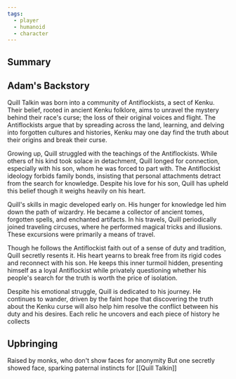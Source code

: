 ```yaml
---
tags:
  - player
  - humanoid
  - character
---
```

## Summary

## Adam's Backstory

Quill Talkin was born into a community of Antiflockists, a sect of Kenku. Their belief, rooted in ancient Kenku folklore, aims to unravel the mystery behind their race's curse; the loss of their original voices and flight. The Antiflockists argue that by spreading across the land, learning, and delving into forgotten cultures and histories, Kenku may one day find the truth about their origins and break their curse.

Growing up, Quill struggled with the teachings of the Antiflockists. While others of his kind took solace in detachment, Quill longed for connection, especially with his son, whom he was forced to part with. The Antiflockist ideology forbids family bonds, insisting that personal attachments detract from the search for knowledge. Despite his love for his son, Quill has upheld this belief though it weighs heavily on his heart.

Quill's skills in magic developed early on. His hunger for knowledge led him down the path of wizardry. He became a collector of ancient tomes, forgotten spells, and enchanted artifacts. In his travels, Quill periodically joined traveling circuses, where he performed magical tricks and illusions. These excursions were primarily a means of travel.

Though he follows the Antiflockist faith out of a sense of duty and tradition, Quill secretly resents it. His heart yearns to break free from its rigid codes and reconnect with his son. He keeps this inner turmoil hidden, presenting himself as a loyal Antiflockist while privately questioning whether his people's search for the truth is worth the price of isolation.

Despite his emotional struggle, Quill is dedicated to his journey. He continues to wander, driven by the faint hope that discovering the truth about the Kenku curse will also help him resolve the conflict between his duty and his desires. Each relic he uncovers and each piece of history he collects

## Upbringing

Raised by monks, who don't show faces for anonymity
But one secretly showed face, sparking paternal instincts for [[Quill Talkin]]
